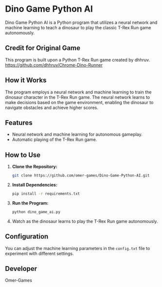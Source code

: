 # Dino Game Python AI

Dino Game Python AI is a Python program that utilizes a neural network and machine learning to teach a dinosaur to play the classic T-Rex Run game autonomously.

## Credit for Original Game

This program is built upon a Python T-Rex Run game created by dhhruv.
https://github.com/dhhruv/Chrome-Dino-Runner

## How it Works

The program employs a neural network and machine learning to train the dinosaur character in the T-Rex Run game. The neural network learns to make decisions based on the game environment, enabling the dinosaur to navigate obstacles and achieve higher scores.

## Features

- Neural network and machine learning for autonomous gameplay.
- Automatic playing of the T-Rex Run game.

## How to Use

1. **Clone the Repository:**

    ```bash
    git clone https://github.com/omer-games/Dino-Game-Python-AI.git
    ```

2. **Install Dependencies:**

    ```bash
    pip install -r requirements.txt
    ```

3. **Run the Program:**

    ```bash
    python dino_game_ai.py
    ```

4. Watch as the dinosaur learns to play the T-Rex Run game autonomously.

## Configuration

You can adjust the machine learning parameters in the `config.txt` file to experiment with different settings.

## Developer

Omer-Games



